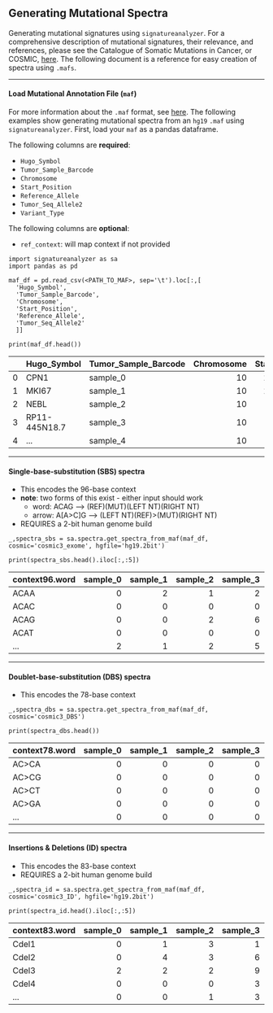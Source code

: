## Generating Mutational Spectra

Generating mutational signatures using  `signatureanalyzer`. For a comprehensive  description of mutational signatures, their relevance, and references, please see the Catalogue of Somatic Mutations in Cancer, or COSMIC, [here](https://cancer.sanger.ac.uk/cosmic/signatures). The following document is a reference for easy creation of spectra using `.mafs`.

---

#### Load Mutational Annotation File (`maf`)

For more information about the `.maf` format, see [here](https://docs.gdc.cancer.gov/Data/File_Formats/MAF_Format/). The following examples show generating mutational spectra from an `hg19` `.maf` using `signatureanalyzer`. First, load your `maf` as a pandas dataframe.

The following columns are **required**:
* `Hugo_Symbol`
* `Tumor_Sample_Barcode`
* `Chromosome`
* `Start_Position`
* `Reference_Allele`
* `Tumor_Seq_Allele2`
* `Variant_Type`

The following columns are **optional**:
* `ref_context`: will map context if not provided

```{python}
import signatureanalyzer as sa
import pandas as pd

maf_df = pd.read_csv(<PATH_TO_MAF>, sep='\t').loc[:,[
  'Hugo_Symbol',
  'Tumor_Sample_Barcode',
  'Chromosome',
  'Start_Position',
  'Reference_Allele',
  'Tumor_Seq_Allele2'
  ]]

print(maf_df.head())
```
|    | Hugo_Symbol   | Tumor_Sample_Barcode   |   Chromosome |   Start_Position | Reference_Allele   | Tumor_Seq_Allele2   |
|---:|:--------------|:-----------------------|-------------:|-----------------:|:-------------------|:--------------------|
|  0 | CPN1          | sample_0               |           10 |        101814119 | G                  | C                   |
|  1 | MKI67         | sample_1               |           10 |        129902901 | G                  | A                   |
|  2 | NEBL          | sample_2               |           10 |         21104601 | TTACAC             | -                   |
|  3 | RP11-445N18.7 | sample_3               |           10 |         45652518 | G                  | A                   |
|  4 | ...         | sample_4               |           10 |         50667200 | G                  | A                   |

---

#### Single-base-substitution (SBS) spectra
* This encodes the 96-base context
* **note**: two forms of this exist - either input should work
  * word: ACAG --> (REF)(MUT)(LEFT NT)(RIGHT NT)
  * arrow: A[A>C]G --> (LEFT NT)(REF)>(MUT)(RIGHT NT)
* REQUIRES a 2-bit human genome build

```
_,spectra_sbs = sa.spectra.get_spectra_from_maf(maf_df, cosmic='cosmic3_exome', hgfile='hg19.2bit')

print(spectra_sbs.head().iloc[:,:5])
```
| context96.word   |   sample_0 |   sample_1 |   sample_2 |   sample_3 |   sample_4 |
|:-----------------|-----------:|-----------:|-----------:|-----------:|-----------:|
| ACAA             |          0 |          2 |          1 |          2 |          0 |
| ACAC             |          0 |          0 |          0 |          0 |          0 |
| ACAG             |          0 |          0 |          2 |          6 |          0 |
| ACAT             |          0 |          0 |          0 |          0 |          2 |
| ...             |          2 |          1 |          2 |          5 |          1 |


---

#### Doublet-base-substitution (DBS) spectra
* This encodes the 78-base context

```
_,spectra_dbs = sa.spectra.get_spectra_from_maf(maf_df, cosmic='cosmic3_DBS')

print(spectra_dbs.head())
```

| context78.word   |   sample_0 |   sample_1 |   sample_2 |   sample_3 |   sample_4 |
|:-----------------|-----------:|-----------:|-----------:|-----------:|-----------:|
| AC>CA            |          0 |          0 |          0 |          0 |          0 |
| AC>CG            |          0 |          0 |          0 |          0 |          0 |
| AC>CT            |          0 |          0 |          0 |          0 |          0 |
| AC>GA            |          0 |          0 |          0 |          0 |          0 |
| ...            |          0 |          0 |          0 |          0 |          0 |

---

#### Insertions & Deletions (ID) spectra
* This encodes the 83-base context
* REQUIRES a 2-bit human genome build

```
_,spectra_id = sa.spectra.get_spectra_from_maf(maf_df, cosmic='cosmic3_ID', hgfile='hg19.2bit')

print(spectra_id.head().iloc[:,:5])
```

| context83.word   |   sample_0 |   sample_1 |   sample_2 |   sample_3 |   sample_4 |
|:-----------------|-----------:|-----------:|-----------:|-----------:|-----------:|
| Cdel1            |          0 |          1 |          3 |          1 |          0 |
| Cdel2            |          0 |          4 |          3 |          6 |          0 |
| Cdel3            |          2 |          2 |          2 |          9 |          0 |
| Cdel4            |          0 |          0 |          0 |          3 |          0 |
| ...            |          0 |          0 |          1 |          3 |          0 |
